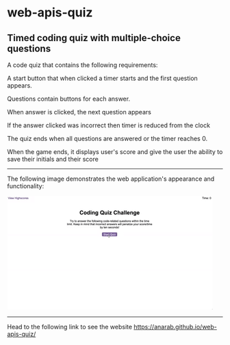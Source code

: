 # web-apis-quiz
## Timed coding quiz with multiple-choice questions

A code quiz that contains the following requirements:

A start button that when clicked a timer starts and the first question appears.

Questions contain buttons for each answer.

When answer is clicked, the next question appears

If the answer clicked was incorrect then timer is reduced from the clock

The quiz ends when all questions are answered or the timer reaches 0.

When the game ends, it displays user's score and give the user the ability to save their initials and their score


----------

The following image demonstrates the web application's appearance and functionality:

![The javascript quiz demo.](assets/08-web-apis-challenge-demo.gif)


-----------
Head to the following link to see the website <https://anarab.github.io/web-apis-quiz/>

